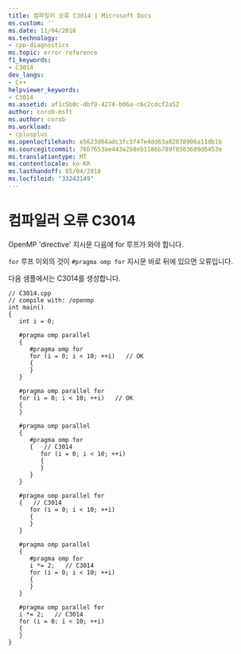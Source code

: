 ```yaml
---
title: 컴파일러 오류 C3014 | Microsoft Docs
ms.custom: ''
ms.date: 11/04/2016
ms.technology:
- cpp-diagnostics
ms.topic: error-reference
f1_keywords:
- C3014
dev_langs:
- C++
helpviewer_keywords:
- C3014
ms.assetid: af1c5b0c-dbf9-4274-b06a-c6c2cdcf2a52
author: corob-msft
ms.author: corob
ms.workload:
- cplusplus
ms.openlocfilehash: e5623d64adc3fc5f47e4dd63a82078906a11db1b
ms.sourcegitcommit: 76b7653ae443a2b8eb1186b789f8503609d6453e
ms.translationtype: MT
ms.contentlocale: ko-KR
ms.lasthandoff: 05/04/2018
ms.locfileid: "33243149"
---
```

# <a name="compiler-error-c3014"></a>컴파일러 오류 C3014
OpenMP 'directive' 지시문 다음에 for 루프가 와야 합니다.  
  
 `for` 루프 이외의 것이 `#pragma omp for` 지시문 바로 뒤에 있으면 오류입니다.  
  
 다음 샘플에서는 C3014를 생성합니다.  
  
```  
// C3014.cpp  
// compile with: /openmp  
int main()  
{  
   int i = 0;  
  
   #pragma omp parallel  
   {  
      #pragma omp for  
      for (i = 0; i < 10; ++i)   // OK  
      {  
      }  
   }  
  
   #pragma omp parallel for  
   for (i = 0; i < 10; ++i)   // OK  
   {  
   }  
  
   #pragma omp parallel  
   {  
      #pragma omp for  
      {   // C3014  
         for (i = 0; i < 10; ++i)  
         {  
         }  
      }  
   }  
  
   #pragma omp parallel for  
   {   // C3014  
      for (i = 0; i < 10; ++i)  
      {  
      }  
   }  
  
   #pragma omp parallel  
   {  
      #pragma omp for  
      i *= 2;   // C3014  
      for (i = 0; i < 10; ++i)  
      {  
      }  
   }  
  
   #pragma omp parallel for  
   i *= 2;   // C3014  
   for (i = 0; i < 10; ++i)  
   {  
   }  
}  
```